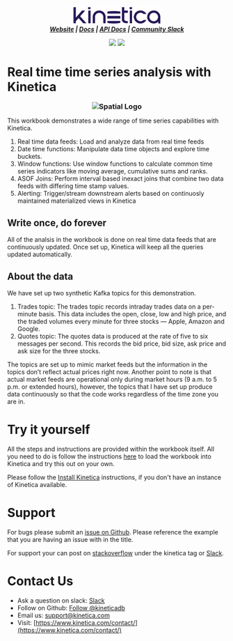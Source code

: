 <h3 align="center" style="margin:0px">
    <img width="200" src="../_assets/images/logo_purple.png" alt="Kinetica Logo"/>
</h3>
<h5 align="center" style="margin:0px">
    <a href="https://www.kinetica.com/">Website</a>
    <span> | </span>
    <a href="https://docs.kinetica.com/7.1/">Docs</a>
    <span> | </span>
    <a href="https://docs.kinetica.com/7.1/api/">API Docs</a>
    <span> | </span>
    <a href="https://join.slack.com/t/kinetica-community/shared_invite/zt-1bt9x3mvr-uMKrXlSDXfy3oU~sKi84qg">Community Slack</a>   
</h5>
<p align = "center">
 <img src="https://img.shields.io/badge/tested-%3E=v7.7.3-green"></img>  <img src="https://img.shields.io/badge/time-20 mins-blue"></img>
</p>
<h1>
Real time time series analysis with Kinetica
</h1>
<h3 align="center" style="margin:0px">
    <img width="600" src="assets/spatial_analytics.png" alt="Spatial Logo"/>
</h3>

This workbook demonstrates a wide range of time series capabilities with Kinetica.
1. Real time data feeds: Load and analyze data from real time feeds
2. Date time functions: Manipulate data time objects and explore time buckets.
3. Window functions: Use window functions to calculate common time series indicators like moving average, cumulative sums and ranks.
4. ASOF Joins: Perform interval based inexact joins that combine two data feeds with differing time stamp values. 
5. Alerting: Trigger/stream downstream alerts based on continuosly maintained materialized views in Kinetica

## Write once, do forever
All of the analsis in the workbook is done on real time data feeds that are continuously updated. Once set up, Kinetica will keep all the queries updated automatically.

## About the data
We have set up two synthetic Kafka topics for this demonstration.

1. Trades topic: The trades topic records intraday trades data on a per-minute basis. This data includes the open, close, low and high price, and the traded volumes every minute for three stocks — Apple, Amazon and Google.
2. Quotes topic: The quotes data is produced at the rate of five to six messages per second. This records the bid price, bid size, ask price and ask size for the three stocks.

The topics are set up to mimic market feeds but the information in the topics don’t reflect actual prices right now. Another point to note is that actual market feeds are operational only during market hours (9 a.m. to 5 p.m. or extended hours), however, the topics that I have set up produce data continuously so that the code works regardless of the time zone you are in.
# Try it yourself
All the steps and instructions are provided within the workbook itself. All you need to do is follow the instructions [here](https://github.com/kineticadb/examples#how-to-run-these-examples) to load the workbook into Kinetica and try this out on your own. 

Please follow the [Install Kinetica](https://github.com/kineticadb/examples#install-kinetica) instructions, if you don't have an instance of Kinetica available.

# Support
For bugs please submit an [issue on Github](https://github.com/kineticadb/examples/issues). Please reference the example that you are having an issue with in the title.

For support your can post on [stackoverflow](https://stackoverflow.com/questions/tagged/kinetica) under the kinetica tag or [Slack](https://join.slack.com/t/kinetica-community/shared_invite/zt-1bt9x3mvr-uMKrXlSDXfy3oU~sKi84qg).

# Contact Us
* Ask a question on slack: [Slack](https://join.slack.com/t/kinetica-community/shared_invite/zt-1bt9x3mvr-uMKrXlSDXfy3oU~sKi84qg)
* Follow on Github: <a class="github-button" href="https://github.com/kineticadb" data-size="large" aria-label="Follow @kineticadb on GitHub">Follow @kineticadb</a> 
* Email us: [support@kinetica.com](mailto:support@kinetica.com)
* Visit: [https://www.kinetica.com/contact/](https://www.kinetica.com/contact/)
